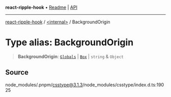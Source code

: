 **react-ripple-hook** • [Readme](../../README.md) \| [API](../../globals.md)

***

[react-ripple-hook](../../README.md) / [\<internal\>](../README.md) / BackgroundOrigin

# Type alias: BackgroundOrigin

> **BackgroundOrigin**: [`Globals`](Globals.md) \| [`Box`](Box.md) \| `string` & `Object`

## Source

node\_modules/.pnpm/csstype@3.1.3/node\_modules/csstype/index.d.ts:19025
